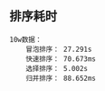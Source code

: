 ## 排序耗时

    10w数据：
        冒泡排序： 27.291s
        快速排序： 70.673ms
        选择排序： 5.002s
        归并排序： 88.652ms
